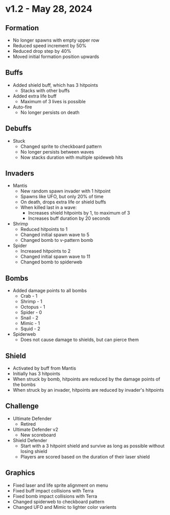 # v1.2 - May 28, 2024


## Formation
- No longer spawns with empty upper row
- Reduced speed increment by 50%
- Reduced drop step by 40%
- Moved initial formation position upwards

## Buffs
- Added shield buff, which has 3 hitpoints
	- Stacks with other buffs
- Added extra life buff
	- Maximum of 3 lives is possible
- Auto-fire
	- No longer persists on death

## Debuffs
- Stuck
	- Changed sprite to checkboard pattern
	- No longer persists between waves
	- Now stacks duration with multiple spideweb hits

## Invaders
- Mantis
	- New random spawn invader with 1 hitpoint
	- Spawns like UFO, but only 20% of time
	- On death, drops extra life or shield buffs
	- When killed last in a wave:
		- Increases shield hitpoints by 1, to maximum of 3
		- Increases buff duration by 20 seconds
- Shrimp
	- Reduced hitpoints to 1
	- Changed initial spawn wave to 5
	- Changed bomb to v-pattern bomb
- Spider
	- Increased hitpoints to 2
	- Changed initial spawn wave to 11
	- Changed bomb to spiderweb

## Bombs
- Added damage points to all bombs
	- Crab - 1
	- Shrimp - 1
	- Octopus - 1
	- Spider - 0
	- Snail - 2
	- Mimic - 1
	- Squid - 2 
- Spiderweb
	- Does not cause damage to shields, but can pierce them
	
## Shield
- Activated by buff from Mantis
- Initially has 3 hitpoints
- When struck by bomb, hitpoints are reduced by the damage points of the bombs
- When struck by an invader, hitpoints are reduced by invader's hitpoints

## Challenge
- Ultimate Defender
	- Retired
- Ultimate Defender v2
	- New scoreboard
- Shield Defender
	- Start with a 3 hitpoint shield and survive as long as possible without losing shield
	- Players are scored based on the duration of their laser shield

## Graphics
- Fixed laser and life sprite alignment on menu
- Fixed buff impact collisions with Terra
- Fixed bomb impact collisions with Terra
- Changed spiderweb to checkboard pattern
- Changed UFO and Mimic to lighter color varients

